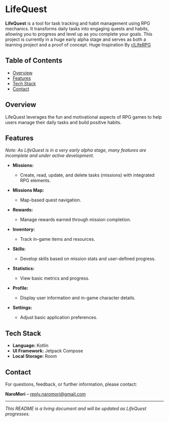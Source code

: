 # LifeQuest

**LifeQuest** is a tool for task tracking and habit management using RPG mechanics. It transforms daily tasks into engaging quests and habits, allowing you to progress and level up as you complete your goals. This project is currently in a huge early alpha stage and serves as both a learning project and a proof of concept. Huge Inspiration By [r/LifeRPG](https://www.reddit.com/r/LifeRPG/)

## Table of Contents

- [Overview](#overview)
- [Features](#features)
- [Tech Stack](#tech-stack)
- [Contact](#contact)

## Overview

LifeQuest leverages the fun and motivational aspects of RPG games to help users manage their daily tasks and build positive habits.

## Features

*Note: As LifeQuest is in a very early alpha stage, many features are incomplete and under active development.*

- **Missions:**  
  - Create, read, update, and delete tasks (missions) with integrated RPG elements.
  
- **Missions Map:**  
  - Map-based quest navigation.

- **Rewards:**  
  - Manage rewards earned through mission completion.
  
- **Inventory:**  
  - Track in-game items and resources.
  
- **Skills:**  
  - Develop skills based on mission stats and user-defined progress.
  
- **Statistics:**  
  - View basic metrics and progress.
  
- **Profile:**  
  - Display user information and in-game character details.
  
- **Settings:**  
  - Adjust basic application preferences.

## Tech Stack

- **Language:** Kotlin  
- **UI Framework:** Jetpack Compose  
- **Local Storage:** Room

## Contact

For questions, feedback, or further information, please contact:

**NaroMori** – [reply.naromori@gmail.com](mailto:reply.naromori@gmail.com)

---

*This README is a living document and will be updated as LifeQuest progresses.*
